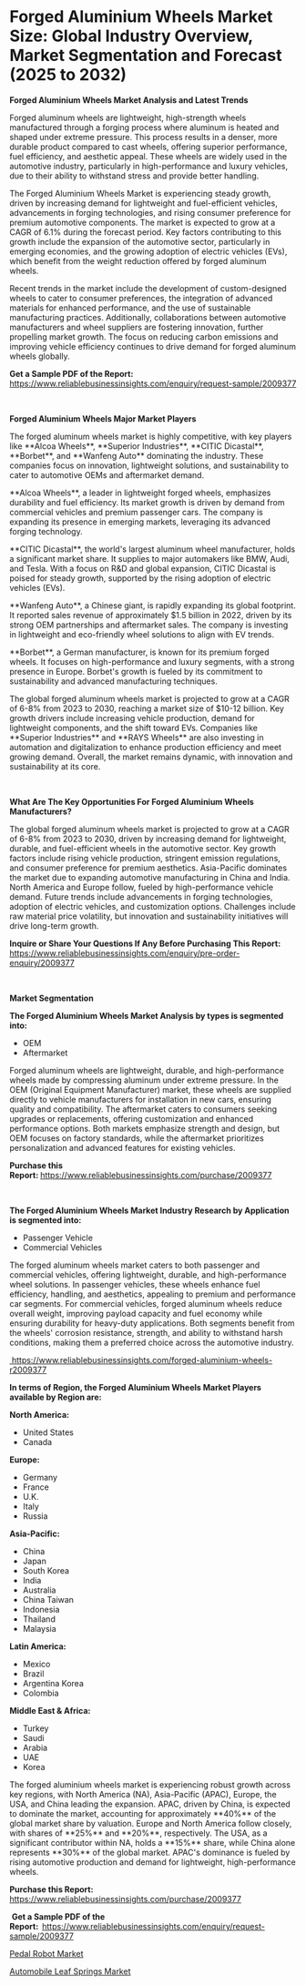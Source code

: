 <p><h1>Forged Aluminium Wheels Market Size: Global Industry Overview, Market Segmentation and Forecast (2025 to 2032)</h1></p><p><strong>Forged Aluminium Wheels Market Analysis and Latest Trends</strong></p>
<p><p>Forged aluminum wheels are lightweight, high-strength wheels manufactured through a forging process where aluminum is heated and shaped under extreme pressure. This process results in a denser, more durable product compared to cast wheels, offering superior performance, fuel efficiency, and aesthetic appeal. These wheels are widely used in the automotive industry, particularly in high-performance and luxury vehicles, due to their ability to withstand stress and provide better handling.</p><p>The Forged Aluminium Wheels Market is experiencing steady growth, driven by increasing demand for lightweight and fuel-efficient vehicles, advancements in forging technologies, and rising consumer preference for premium automotive components. The market is expected to grow at a CAGR of 6.1% during the forecast period. Key factors contributing to this growth include the expansion of the automotive sector, particularly in emerging economies, and the growing adoption of electric vehicles (EVs), which benefit from the weight reduction offered by forged aluminum wheels.</p><p>Recent trends in the market include the development of custom-designed wheels to cater to consumer preferences, the integration of advanced materials for enhanced performance, and the use of sustainable manufacturing practices. Additionally, collaborations between automotive manufacturers and wheel suppliers are fostering innovation, further propelling market growth. The focus on reducing carbon emissions and improving vehicle efficiency continues to drive demand for forged aluminum wheels globally.</p></p>
<p><strong>Get a Sample PDF of the Report:&nbsp;</strong> <a href="https://www.reliablebusinessinsights.com/enquiry/request-sample/2009377?utm_campaign=1837&utm_medium=2&utm_source=Github&utm_content=ia&utm_term=22012025&utm_id=forged-aluminium-wheels">https://www.reliablebusinessinsights.com/enquiry/request-sample/2009377</a></p>
<p>&nbsp;</p>
<p><strong>Forged Aluminium Wheels Major Market Players</strong></p>
<p><p>The forged aluminum wheels market is highly competitive, with key players like **Alcoa Wheels**, **Superior Industries**, **CITIC Dicastal**, **Borbet**, and **Wanfeng Auto** dominating the industry. These companies focus on innovation, lightweight solutions, and sustainability to cater to automotive OEMs and aftermarket demand.</p><p>**Alcoa Wheels**, a leader in lightweight forged wheels, emphasizes durability and fuel efficiency. Its market growth is driven by demand from commercial vehicles and premium passenger cars. The company is expanding its presence in emerging markets, leveraging its advanced forging technology.</p><p>**CITIC Dicastal**, the world's largest aluminum wheel manufacturer, holds a significant market share. It supplies to major automakers like BMW, Audi, and Tesla. With a focus on R&D and global expansion, CITIC Dicastal is poised for steady growth, supported by the rising adoption of electric vehicles (EVs).</p><p>**Wanfeng Auto**, a Chinese giant, is rapidly expanding its global footprint. It reported sales revenue of approximately $1.5 billion in 2022, driven by its strong OEM partnerships and aftermarket sales. The company is investing in lightweight and eco-friendly wheel solutions to align with EV trends.</p><p>**Borbet**, a German manufacturer, is known for its premium forged wheels. It focuses on high-performance and luxury segments, with a strong presence in Europe. Borbet's growth is fueled by its commitment to sustainability and advanced manufacturing techniques.</p><p>The global forged aluminum wheels market is projected to grow at a CAGR of 6-8% from 2023 to 2030, reaching a market size of $10-12 billion. Key growth drivers include increasing vehicle production, demand for lightweight components, and the shift toward EVs. Companies like **Superior Industries** and **RAYS Wheels** are also investing in automation and digitalization to enhance production efficiency and meet growing demand. Overall, the market remains dynamic, with innovation and sustainability at its core.</p></p>
<p>&nbsp;</p>
<p><strong>What Are The Key Opportunities For Forged Aluminium Wheels Manufacturers?</strong></p>
<p><p>The global forged aluminum wheels market is projected to grow at a CAGR of 6-8% from 2023 to 2030, driven by increasing demand for lightweight, durable, and fuel-efficient wheels in the automotive sector. Key growth factors include rising vehicle production, stringent emission regulations, and consumer preference for premium aesthetics. Asia-Pacific dominates the market due to expanding automotive manufacturing in China and India. North America and Europe follow, fueled by high-performance vehicle demand. Future trends include advancements in forging technologies, adoption of electric vehicles, and customization options. Challenges include raw material price volatility, but innovation and sustainability initiatives will drive long-term growth.</p></p>
<p><strong>Inquire or Share Your Questions If Any Before Purchasing This Report:</strong> <a href="https://www.reliablebusinessinsights.com/enquiry/pre-order-enquiry/2009377?utm_campaign=1837&utm_medium=2&utm_source=Github&utm_content=ia&utm_term=22012025&utm_id=forged-aluminium-wheels">https://www.reliablebusinessinsights.com/enquiry/pre-order-enquiry/2009377</a></p>
<p>&nbsp;</p>
<p><strong>Market Segmentation</strong></p>
<p><strong>The Forged Aluminium Wheels Market Analysis by types is segmented into:</strong></p>
<p><ul><li>OEM</li><li>Aftermarket</li></ul></p>
<p><p>Forged aluminum wheels are lightweight, durable, and high-performance wheels made by compressing aluminum under extreme pressure. In the OEM (Original Equipment Manufacturer) market, these wheels are supplied directly to vehicle manufacturers for installation in new cars, ensuring quality and compatibility. The aftermarket caters to consumers seeking upgrades or replacements, offering customization and enhanced performance options. Both markets emphasize strength and design, but OEM focuses on factory standards, while the aftermarket prioritizes personalization and advanced features for existing vehicles.</p></p>
<p><strong>Purchase this Report:&nbsp;</strong><a href="https://www.reliablebusinessinsights.com/purchase/2009377?utm_campaign=1837&utm_medium=2&utm_source=Github&utm_content=ia&utm_term=22012025&utm_id=forged-aluminium-wheels">https://www.reliablebusinessinsights.com/purchase/2009377</a></p>
<p>&nbsp;</p>
<p><strong>The Forged Aluminium Wheels Market Industry Research by Application is segmented into:</strong></p>
<p><ul><li>Passenger Vehicle</li><li>Commercial Vehicles</li></ul></p>
<p><p>The forged aluminum wheels market caters to both passenger and commercial vehicles, offering lightweight, durable, and high-performance wheel solutions. In passenger vehicles, these wheels enhance fuel efficiency, handling, and aesthetics, appealing to premium and performance car segments. For commercial vehicles, forged aluminum wheels reduce overall weight, improving payload capacity and fuel economy while ensuring durability for heavy-duty applications. Both segments benefit from the wheels' corrosion resistance, strength, and ability to withstand harsh conditions, making them a preferred choice across the automotive industry.</p></p>
<p><a href="https://www.reliablebusinessinsights.com/forged-aluminium-wheels-r2009377?utm_campaign=1837&utm_medium=2&utm_source=Github&utm_content=ia&utm_term=22012025&utm_id=forged-aluminium-wheels">&nbsp;https://www.reliablebusinessinsights.com/forged-aluminium-wheels-r2009377</a></p>
<p><strong>In terms of Region, the Forged Aluminium Wheels Market Players available by Region are:</strong></p>
<p>
    <p> <strong> North America: </strong>
        <ul>
            <li>United States</li>
            <li>Canada</li>
        </ul>
        </p> 
    <p> <strong> Europe: </strong>
        <ul>
            <li>Germany</li>
            <li>France</li>
            <li>U.K.</li>
            <li>Italy</li>
            <li>Russia</li>
        </ul>
        </p> 
    <p> <strong> Asia-Pacific: </strong>
        <ul>
            <li>China</li>
            <li>Japan</li>
            <li>South Korea</li>
            <li>India</li>
            <li>Australia</li>
            <li>China Taiwan</li>
            <li>Indonesia</li>
            <li>Thailand</li>
            <li>Malaysia</li>
        </ul>
        </p> 
    <p> <strong> Latin America: </strong>
        <ul>
            <li>Mexico</li>
            <li>Brazil</li>
            <li>Argentina Korea</li>
            <li>Colombia</li>
        </ul>
        </p> 
    <p> <strong> Middle East & Africa: </strong>
        <ul>
            <li>Turkey</li>
            <li>Saudi</li>
            <li>Arabia</li>
            <li>UAE</li>
            <li>Korea</li>
        </ul>
    </p>
    </p>
<p><p>The forged aluminium wheels market is experiencing robust growth across key regions, with North America (NA), Asia-Pacific (APAC), Europe, the USA, and China leading the expansion. APAC, driven by China, is expected to dominate the market, accounting for approximately **40%** of the global market share by valuation. Europe and North America follow closely, with shares of **25%** and **20%**, respectively. The USA, as a significant contributor within NA, holds a **15%** share, while China alone represents **30%** of the global market. APAC's dominance is fueled by rising automotive production and demand for lightweight, high-performance wheels.</p></p>
<p><strong>Purchase this Report: </strong><a href="https://www.reliablebusinessinsights.com/purchase/2009377?utm_campaign=1837&utm_medium=2&utm_source=Github&utm_content=ia&utm_term=22012025&utm_id=forged-aluminium-wheels">https://www.reliablebusinessinsights.com/purchase/2009377</a></p>
<p>&nbsp;<strong>Get a Sample PDF of the Report:&nbsp;&nbsp;</strong><a href="https://www.reliablebusinessinsights.com/enquiry/request-sample/2009377?utm_campaign=1837&utm_medium=2&utm_source=Github&utm_content=ia&utm_term=22012025&utm_id=forged-aluminium-wheels">https://www.reliablebusinessinsights.com/enquiry/request-sample/2009377</a></p>
<p><strong></strong></p>
<p><p><a href="https://github.com/siobhanbusker813/Market-Research-Report-List-1/blob/main/pedal-robot-market.md?utm_campaign=1837&utm_medium=2&utm_source=Github&utm_content=ia&utm_term=22012025&utm_id=forged-aluminium-wheels">Pedal Robot Market</a></p><p><a href="https://github.com/oslieselotte2192/Market-Research-Report-List-1/blob/main/automobile-leaf-springs-market.md?utm_campaign=1837&utm_medium=2&utm_source=Github&utm_content=ia&utm_term=22012025&utm_id=forged-aluminium-wheels">Automobile Leaf Springs Market</a></p></p>